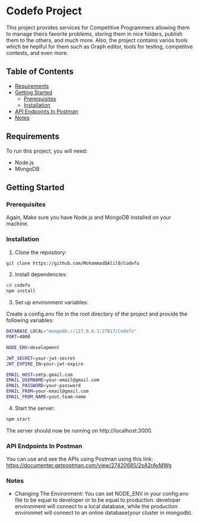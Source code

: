 # Codefo Project

This project provides services for Competitive Programmers allowing them to manage theirs favorite problems, storing them in nice folders, publish them to the others, and much more. Also, the project contains varios tools which be heplful for them such as Graph editor, tools for testing, competitve contests, and even more. 

## Table of Contents

- [Requirements](#requirements)
- [Getting Started](#getting-started)
  - [Prerequisites](#prerequisites)
  - [Installation](#installation)
- [API Endpoints In Postman](#api-endpoints-in-postman)
- [Notes](#notes)
## Requirements

To run this project, you will need:

- Node.js
- MongoDB

## Getting Started

### Prerequisites

Again, Make sure you have Node.js and MongoDB installed on your machine.

### Installation
1. Clone the repository:

```bash
git clone https://github.com/MohammadDAlil0/Codefo
```
2. Install dependencies:
```bash
cd codefo
npm install
```
3. Set up environment variables:

Create a config.env file in the root directory of the project and provide the following variables: 
```bash
DATABASE_LOCAL="mongodb://127.0.0.1:27017/Codefo"
PORT=4000

NODE_ENV=development

JWT_SECRET=your-jwt-secret
JWT_EXPIRE_IN=your-jwt-expire

EMAIL_HOST=smtp.gmail.com
EMAIL_USERNAME=your-email@gmail.com
EMAIL_PASSWORD=your-password 
EMAIL_FROM=your-email@gmail.com
EMAIL_FROM_NAME=yout-team-name
```
4. Start the server:
```bash
npm start
```
The server should now be running on http://localhost:3000.

### API Endpoints In Postman
You can use and see the APIs using Postman using this link: https://documenter.getpostman.com/view/27420685/2sA2rAyMWg

### Notes

- Changing The Environment: You can set NODE_ENV in your config.env file to be equal to developer or to be equal to production. developer environment will connect to a local database, while the production environmet will connect to an online database(your cluster in mongodb).

